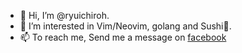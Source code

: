 - 👋 Hi, I’m @ryuichiroh.
- 👀 I’m interested in Vim/Neovim, golang and Sushi🍣.
- 📫 To reach me, Send me a message on [facebook](https://www.facebook.com/profile.php?id=100088840962721)

<!---
ryuichiroh/ryuichiroh is a ✨ special ✨ repository because its `README.md` (this file) appears on your GitHub profile.
You can click the Preview link to take a look at your changes.
--->
